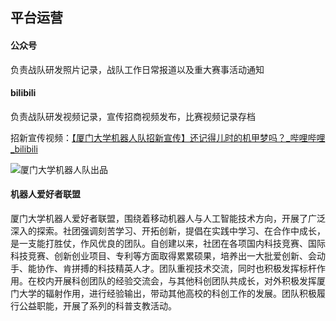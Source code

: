 ## 平台运营

#### 公众号

负责战队研发照片记录，战队工作日常报道以及重大赛事活动通知

#### bilibili

负责战队研发视频记录，宣传招商视频发布，比赛视频记录存档

招新宣传视频：[【厦门大学机器人队招新宣传】还记得儿时的机甲梦吗？_哔哩哔哩_bilibili](https://www.bilibili.com/video/BV1sB4y1T7aE)

![厦门大学机器人队出品](厦门大学机器人队出品.gif)

#### 机器人爱好者联盟

​		厦门大学机器人爱好者联盟，围绕着移动机器人与人工智能技术方向，开展了广泛深入的探索。社团强调刻苦学习、开拓创新，提倡在实践中学习、在合作中成长，是一支能打胜仗，作风优良的团队。自创建以来，社团在各项国内科技竞赛、国际科技竞赛、创新创业项目、专利等方面取得累累硕果，培养出一大批爱创新、会动手、能协作、肯拼搏的科技精英人才。
​		团队重视技术交流，同时也积极发挥标杆作用。在校内开展科创团队的经验交流会，与其他科创团队共成长，对外积极发挥厦门大学的辐射作用，进行经验输出，带动其他高校的科创工作的发展。团队积极履行公益职能，开展了系列的科普支教活动。
